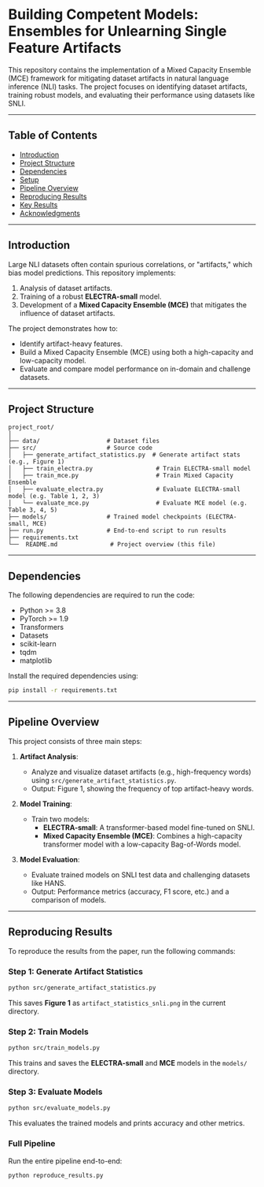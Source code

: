# **Building Competent Models: Ensembles for Unlearning Single Feature Artifacts**

This repository contains the implementation of a Mixed Capacity Ensemble (MCE) framework for mitigating dataset artifacts in natural language inference (NLI) tasks. The project focuses on identifying dataset artifacts, training robust models, and evaluating their performance using datasets like SNLI.

---

## **Table of Contents**
- [Introduction](#introduction)
- [Project Structure](#project-structure)
- [Dependencies](#dependencies)
- [Setup](#setup)
- [Pipeline Overview](#pipeline-overview)
- [Reproducing Results](#reproducing-results)
- [Key Results](#key-results)
- [Acknowledgments](#acknowledgments)

---

## **Introduction**

Large NLI datasets often contain spurious correlations, or "artifacts," which bias model predictions. This repository implements:
1. Analysis of dataset artifacts.
2. Training of a robust **ELECTRA-small** model.
3. Development of a **Mixed Capacity Ensemble (MCE)** that mitigates the influence of dataset artifacts.

The project demonstrates how to:
- Identify artifact-heavy features.
- Build a Mixed Capacity Ensemble (MCE) using both a high-capacity and low-capacity model.
- Evaluate and compare model performance on in-domain and challenge datasets.

---

## **Project Structure**

```
project_root/
│
├── data/                   # Dataset files
├── src/                    # Source code
│   ├── generate_artifact_statistics.py  # Generate artifact stats (e.g., Figure 1)
│   ├── train_electra.py                  # Train ELECTRA-small model
│   ├── train_mce.py                      # Train Mixed Capacity Ensemble
│   ├── evaluate_electra.py               # Evaluate ELECTRA-small model (e.g. Table 1, 2, 3)
│   └── evaluate_mce.py                   # Evaluate MCE model (e.g. Table 3, 4, 5)
├── models/                 # Trained model checkpoints (ELECTRA-small, MCE)
├── run.py                  # End-to-end script to run results
├── requirements.txt        
└──  README.md               # Project overview (this file)
```

---

## **Dependencies**

The following dependencies are required to run the code:
- Python >= 3.8
- PyTorch >= 1.9
- Transformers
- Datasets
- scikit-learn
- tqdm
- matplotlib

Install the required dependencies using:

```bash
pip install -r requirements.txt
```

---

## **Pipeline Overview**

This project consists of three main steps:

1. **Artifact Analysis**:
   - Analyze and visualize dataset artifacts (e.g., high-frequency words) using `src/generate_artifact_statistics.py`.
   - Output: Figure 1, showing the frequency of top artifact-heavy words.

2. **Model Training**:
   - Train two models:
     - **ELECTRA-small**: A transformer-based model fine-tuned on SNLI.
     - **Mixed Capacity Ensemble (MCE)**: Combines a high-capacity transformer model with a low-capacity Bag-of-Words model.

3. **Model Evaluation**:
   - Evaluate trained models on SNLI test data and challenging datasets like HANS.
   - Output: Performance metrics (accuracy, F1 score, etc.) and a comparison of models.

---

## **Reproducing Results**

To reproduce the results from the paper, run the following commands:

### Step 1: Generate Artifact Statistics
```bash
python src/generate_artifact_statistics.py
```
This saves **Figure 1** as `artifact_statistics_snli.png` in the current directory.

### Step 2: Train Models
```bash
python src/train_models.py
```
This trains and saves the **ELECTRA-small** and **MCE** models in the `models/` directory.

### Step 3: Evaluate Models
```bash
python src/evaluate_models.py
```
This evaluates the trained models and prints accuracy and other metrics.

### Full Pipeline
Run the entire pipeline end-to-end:
```bash
python reproduce_results.py
```

